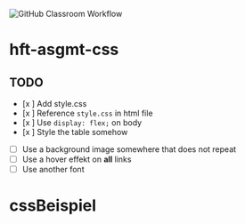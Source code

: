 ![GitHub Classroom Workflow](https://github.com/hft-stuttgart-ipr/hft-asgmt-css-georgesHFT/workflows/GitHub%20Classroom%20Workflow/badge.svg)

# hft-asgmt-css

## TODO
  - [x ] Add style.css
  - [x ] Reference `style.css` in html file
  - [x ] Use `display: flex;` on body
  - [x ] Style the table somehow
  - [ ] Use a background image somewhere that does not repeat
  - [ ] Use a hover effekt on **all** links
  - [ ] Use another font

# cssBeispiel
